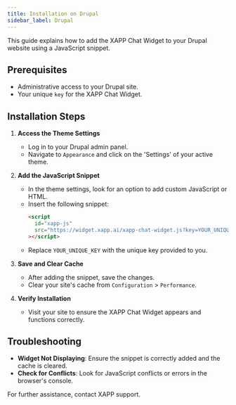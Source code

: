 ```yaml
---
title: Installation on Drupal
sidebar_label: Drupal
---
```


This guide explains how to add the XAPP Chat Widget to your Drupal website using a JavaScript snippet.

## Prerequisites

- Administrative access to your Drupal site.
- Your unique `key` for the XAPP Chat Widget.

## Installation Steps

1. **Access the Theme Settings**

   - Log in to your Drupal admin panel.
   - Navigate to `Appearance` and click on the 'Settings' of your active theme.

2. **Add the JavaScript Snippet**

   - In the theme settings, look for an option to add custom JavaScript or HTML.
   - Insert the following snippet:
     ```html
     <script
       id="xapp-js"
       src="https://widget.xapp.ai/xapp-chat-widget.js?key=YOUR_UNIQUE_KEY"
     ></script>
     ```
   - Replace `YOUR_UNIQUE_KEY` with the unique key provided to you.

3. **Save and Clear Cache**

   - After adding the snippet, save the changes.
   - Clear your site's cache from `Configuration` > `Performance`.

4. **Verify Installation**
   - Visit your site to ensure the XAPP Chat Widget appears and functions correctly.

## Troubleshooting

- **Widget Not Displaying**: Ensure the snippet is correctly added and the cache is cleared.
- **Check for Conflicts**: Look for JavaScript conflicts or errors in the browser's console.

For further assistance, contact XAPP support.
